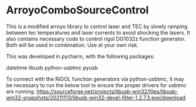 # ArroyoComboSourceControl
This is a modified arroyo library to control laser and TEC by slowly ramping between tec temperatures and laser currents to avoid shocking the lasers. It also contains necessary code to control rigol DG1032z function generator. Both will be used in combination. Use at your own risk.

This was developed in pycharm, with the following packages:

datetime
libusb
python-usbtmc
pyusb

To connect with the RIGOL function generators via python-usbtmc, it may be necessary to run the below tool to ensure the proper drivers for usbtmc are running.
https://sourceforge.net/projects/libusb-win32/files/libusb-win32-snapshots/20211113/libusb-win32-devel-filter-1.2.7.3.exe/download
